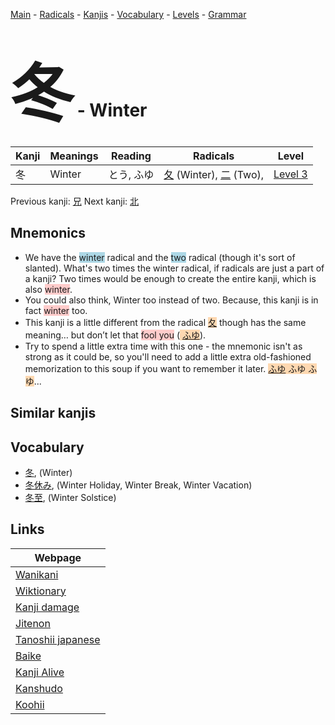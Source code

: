 <style> bigfont {font-size: 100px}</style>
[Main](../index.md) -
[Radicals](../radicals.md) -
[Kanjis](../kanjis.md) -
[Vocabulary](../vocabulary.md) -
[Levels](../levels.md) -
[Grammar](../grammar.md)
# <bigfont> 冬</bigfont> - Winter 

| Kanji | Meanings | Reading | Radicals | Level |
| --- | --- | --- | --- | --- |
| 冬 | Winter | とう, ふゆ | [夂](../radicals/夂.md) (Winter), [二](../radicals/二.md) (Two),  | [Level 3](../levels/wk_level3.md) |

Previous kanji: [兄](兄.md) Next kanji: [北](北.md) 

## Mnemonics
 * We have the <span style="background-color:#ADD8E6"> winter</span> radical and the <span style="background-color:#ADD8E6"> two</span> radical (though it's sort of slanted). What's two times the winter radical, if radicals are just a part of a kanji? Two times would be enough to create the entire kanji, which is also <span style="background-color:#ffcccb"> winter</span>.
* You could also think, Winter too instead of two. Because, this kanji is in fact <span style="background-color:#ffcccb"> winter</span> too.
* This kanji is a little different from the radical <span style="background-color:#fed8b1"> [夂](https://jisho.org/search/夂)</span> though has the same meaning… but don’t let that <span style="background-color:#ffcccb"> fool you</span> (<span style="background-color:#fed8b1"> [ふゆ](https://jisho.org/search/ふゆ)</span>).
* Try to spend a little extra time with this one - the mnemonic isn't as strong as it could be, so you'll need to add a little extra old-fashioned memorization to this soup if you want to remember it later. <span style="background-color:#fed8b1"> [ふゆ](https://jisho.org/search/ふゆ) ふゆ ふゆ</span>...


## Similar kanjis
 


## Vocabulary
 * [冬](../vocabulary/冬.md), (Winter)
* [冬休み](../vocabulary/冬.md), (Winter Holiday, Winter Break, Winter Vacation)
* [冬至](../vocabulary/冬.md), (Winter Solstice)



## Links 

| Webpage |
| --- |
| [Wanikani          ](https://www.wanikani.com/kanji/冬) |
| [Wiktionary        ](https://en.wiktionary.org/wiki/冬) |
| [Kanji damage      ](http://www.kanjidamage.com/kanji/search?utf8=✓&q=冬) |
| [Jitenon           ](https://jitenon.com/kanji/冬) |
| [Tanoshii japanese ](https://www.tanoshiijapanese.com/dictionary/kanji.cfm?k=冬) |
| [Baike             ](https://baike.baidu.com/item/冬) |
| [Kanji Alive       ](https://app.kanjialive.com/冬) |
| [Kanshudo          ](https://www.kanshudo.com/searchmn?q=冬) |
| [Koohii            ](https://kanji.koohii.com/study/kanji/冬) |
